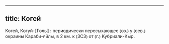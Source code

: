 
---
title: Когей
---
Когей, Когуй-⟦Голь⟧
: периодически пересыхающее ⦅оз.⦆ у ⦅сев.⦆ окраины Караби-яйлы, в 2 км. к ⦅ЗСЗ⦆ от ⦅г.⦆ Кубриали-Кыр.
